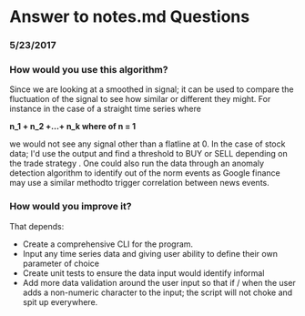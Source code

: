 # Answer to notes.md Questions
### 5/23/2017


### How would you use this algorithm?
Since we are looking at a smoothed in signal; it can be used to compare the fluctuation of the signal
to see how similar or different they might. For instance in the case of a straight time series where

 __n_1 + n_2 +…+ n_k where of n = 1__

we would not see any signal other than a flatline at 0. In the case of stock data; I'd use
the output and find a threshold to BUY or SELL depending on the trade strategy .
One could also run the data through an anomaly detection algorithm to identify out of the
norm events as Google finance may use a similar methodto trigger correlation between news events.

### How would you improve it?
That depends:
* Create a comprehensive CLI for the program.
* Input any time series data and giving user ability to define their own parameter of choice
* Create unit tests to ensure the data input would identify informal
* Add more data validation around the user input so that if / when the user adds a non-numeric
character to the input; the script will not choke and spit up everywhere.


